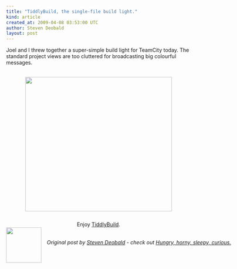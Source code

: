 ```yaml
---
title: "TiddlyBuild, the single-file build light."
kind: article
created_at: 2009-04-08 03:53:00 UTC
author: Steven Deobald
layout: post
---
```

Joel and I threw together a super-simple build light for TeamCity today. The standard project views are too cluttered for broadcasting big colourful messages.<div><br /></div><div><img src="http://3.bp.blogspot.com/_-c99fYySfc4/SdwhDQCrj9I/AAAAAAAAB8s/p7hrEU_e8C8/s400/tiddly-light.PNG" style="display:block; margin:0px auto 10px; text-align:center;cursor:pointer; cursor:hand;width: 400px; height: 366px;" border="0" alt="" id="BLOGGER_PHOTO_ID_5322165199374618578" /></div><div><br /></div><div style="text-align: center;">Enjoy <a href="http://deobald.ca/work/tiddly-build.html.txt">TiddlyBuild</a>.</div><div class="author">
  <img src="http://nilenso.com/people/steven-200.png" style="width: 96px; height: 96;">
  <span style="position: absolute; padding: 32px 15px;">
    <i>Original post by <a href="http://twitter.com/">Steven Deobald</a> - check out <a href="http://blog.deobald.ca/">Hungry, horny, sleepy, curious.</a></i>
  </span>
</div>
